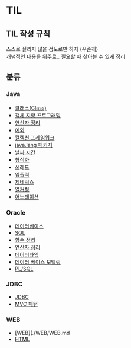 # TIL
## TIL 작성 규칙
스스로 질리지 않을 정도로만 하자 (꾸준히)<br>
개념적인 내용을 위주로..  필요할 때 찾아볼 수 있게 정리

## 분류
### Java

* [클래스(Class)](./JAVA/Class.md)
* [객체 지향 프로그래밍](/JAVA/OOP.md)
* [연산자 정리](/JAVA/Operator.md)
* [예외](/JAVA/Exception.md)
* [컬렉션 프레임워크](/JAVA/Collection.md)
* [java.lang 패키지](/JAVA/java.lang.md)
* [날짜 시간](/JAVA/date,time.md)
* [형식화](/JAVA/formatting.md)
* [쓰레드](/JAVA/Thread.md)
* [입출력](/JAVA/IO.md)
* [제네릭스](/JAVA/Generics.md)
* [열거형](/JAVA/Enums.md)
* [어노테이션](/JAVA/Annotation.md)

### Oracle
* [데이터베이스](./ORACLE/DATABASE.md)
* [SQL](./ORACLE/SQL.md)
* [함수 정리](./ORACLE/function.md)
* [연산자 정리](./ORACLE/Operator.md)
* [데이터타입](./ORACLE/data_type.md)
* [데이터 베이스 모델링](./ORACLE/DB_modeling.md)
* [PL/SQL](./ORACLE/PLSQL.md)

### JDBC
* [JDBC](./JDBC/JDBC.md)
* [MVC 패턴](./JDBC/MVC.md)

### WEB
* [WEB](./WEB/WEB.md
* [HTML](./WEB/HTML.md)
